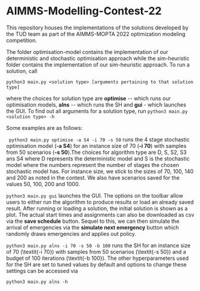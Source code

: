 # AIMMS-Modelling-Contest-22

This repository houses the implementations of the solutions developed by the TUD team as part of the AIMMS-MOPTA 2022 optimization modeling competition.

The folder optimisation-model contains the implementation of our deterministic and stochastic optimisation approach while the sim-heuristic folder contains the implementation of our sim-heuristic approach. To run a solution, call 

   ``` python3 main.py <solution type> [arguments pertaining to that solution type] ```

where the choices for solution type are **optimise** -- which runs our optimisation models, **alns** -- which runs the SH and **gui** - which launches the GUI. To find out all arguments for a solution type, run
    ``` python3 main.py <solution type> -h ```

Some examples are as follows:

``` python3 main.py optimise -a S4 -i 70 -s 50```
runs the 4 stage stochastic optimisation model (**-a S4**) for an instance size of 70 (**-i 70**) with samples from 50 scenarios (**-s 50**).The choices for algorithm type are D, S, S2, S3 ans S4 where D represents the deterministic model and S is the stochastic model where the numbers represent the number of stages the chosen stochastic model has. For instance size, we stick to the sizes of 70, 100, 140 and 200 as noted in the contest. We also have scenarios saved for the values 50, 100, 200 and 1000.


``` python3 main.py gui ```
launches the GUI. The options on the toolbar allow users to either run the algorithm to produce results or load an already saved result. After running or loading a solution, the initial solution is shown as a plot. The actual start times and assignments can also be downloaded as csv via the **save schedule** button. Sequel to this, we can then simulate the arrival of emergencies via the **simulate next emergency** button which randomly draws emergencies and applies out policy. 

``` python3 main.py alns -i 70 -s 50 -b 100 ```
runs the SH for an instance size of 70 (\textit{-i 70}) with samples from 50 scenarios (\textit{-s 50}) and a budget of 100 iterations (\textit{-b 100}). The other hyperparameters used for the SH are set to tuned values by default and options to change these settings can be accessed via 

``` python3 main.py alns -h ```

